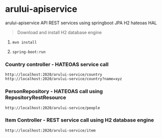 # arului-apiservice
arului-apiservice API REST services using springboot JPA H2 hateoas HAL

<blockquote>Download and install H2 database engine</blockquote>


1. ```mvn install```

2. ```spring-boot:run```

<h3>Country controller - HATEOAS service call</h3>

```http://localhost:2020/arului-service/country```
```http://localhost:2020/arului-service/country?name=xyz```

<h3>PersonRepository - HATEOAS call using RepositoryRestResource</h3>

```http://localhost:2020/arului-service/people```

<h3>Item Controller - REST service call using H2 database engine</h3>

```http://localhost:2020/arului-service/item```